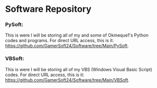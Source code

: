 # Software Repository

### PySoft:
This is were I will be storing all of my and some of Okmeque1's Python codes and programs.
For direct URL access, this is it: https://github.com/GamerSoft24/Software/tree/Main/PySoft.

### VBSoft:
This is were I will be storing all of my VBS (Windows Visual Basic Script) codes.
For direct URL access, this is it: https://github.com/GamerSoft24/Software/tree/Main/VBSoft.
